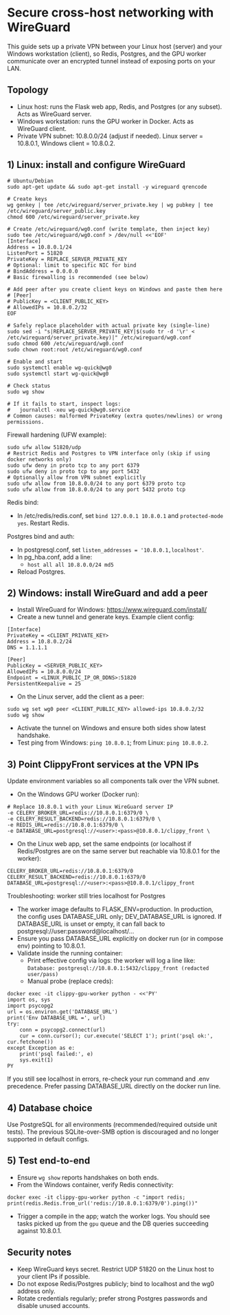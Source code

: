 # Secure cross-host networking with WireGuard

This guide sets up a private VPN between your Linux host (server) and your Windows workstation (client), so Redis, Postgres, and the GPU worker communicate over an encrypted tunnel instead of exposing ports on your LAN.

## Topology
- Linux host: runs the Flask web app, Redis, and Postgres (or any subset). Acts as WireGuard server.
- Windows workstation: runs the GPU worker in Docker. Acts as WireGuard client.
- Private VPN subnet: 10.8.0.0/24 (adjust if needed). Linux server = 10.8.0.1, Windows client = 10.8.0.2.

## 1) Linux: install and configure WireGuard

```
# Ubuntu/Debian
sudo apt-get update && sudo apt-get install -y wireguard qrencode

# Create keys
wg genkey | tee /etc/wireguard/server_private.key | wg pubkey | tee /etc/wireguard/server_public.key
chmod 600 /etc/wireguard/server_private.key

# Create /etc/wireguard/wg0.conf (write template, then inject key)
sudo tee /etc/wireguard/wg0.conf > /dev/null <<'EOF'
[Interface]
Address = 10.8.0.1/24
ListenPort = 51820
PrivateKey = REPLACE_SERVER_PRIVATE_KEY
# Optional: limit to specific NIC for bind
# BindAddress = 0.0.0.0
# Basic firewalling is recommended (see below)

# Add peer after you create client keys on Windows and paste them here
# [Peer]
# PublicKey = <CLIENT_PUBLIC_KEY>
# AllowedIPs = 10.8.0.2/32
EOF

# Safely replace placeholder with actual private key (single-line)
sudo sed -i "s|REPLACE_SERVER_PRIVATE_KEY|$(sudo tr -d '\r' < /etc/wireguard/server_private.key)|" /etc/wireguard/wg0.conf
sudo chmod 600 /etc/wireguard/wg0.conf
sudo chown root:root /etc/wireguard/wg0.conf

# Enable and start
sudo systemctl enable wg-quick@wg0
sudo systemctl start wg-quick@wg0

# Check status
sudo wg show

# If it fails to start, inspect logs:
#   journalctl -xeu wg-quick@wg0.service
# Common causes: malformed PrivateKey (extra quotes/newlines) or wrong permissions.
```

Firewall hardening (UFW example):
```
sudo ufw allow 51820/udp
# Restrict Redis and Postgres to VPN interface only (skip if using docker networks only)
sudo ufw deny in proto tcp to any port 6379
sudo ufw deny in proto tcp to any port 5432
# Optionally allow from VPN subnet explicitly
sudo ufw allow from 10.8.0.0/24 to any port 6379 proto tcp
sudo ufw allow from 10.8.0.0/24 to any port 5432 proto tcp
```

Redis bind:
- In /etc/redis/redis.conf, set `bind 127.0.0.1 10.8.0.1` and `protected-mode yes`. Restart Redis.

Postgres bind and auth:
- In postgresql.conf, set `listen_addresses = '10.8.0.1,localhost'`.
- In pg_hba.conf, add a line:
  - `host all all 10.8.0.0/24 md5`
- Reload Postgres.

## 2) Windows: install WireGuard and add a peer

- Install WireGuard for Windows: https://www.wireguard.com/install/
- Create a new tunnel and generate keys. Example client config:

```
[Interface]
PrivateKey = <CLIENT_PRIVATE_KEY>
Address = 10.8.0.2/24
DNS = 1.1.1.1

[Peer]
PublicKey = <SERVER_PUBLIC_KEY>
AllowedIPs = 10.8.0.0/24
Endpoint = <LINUX_PUBLIC_IP_OR_DDNS>:51820
PersistentKeepalive = 25
```

- On the Linux server, add the client as a peer:
```
sudo wg set wg0 peer <CLIENT_PUBLIC_KEY> allowed-ips 10.8.0.2/32
sudo wg show
```
- Activate the tunnel on Windows and ensure both sides show latest handshake.
- Test ping from Windows: `ping 10.8.0.1`; from Linux: `ping 10.8.0.2`.

## 3) Point ClippyFront services at the VPN IPs

Update environment variables so all components talk over the VPN subnet.

- On the Windows GPU worker (Docker run):
```
# Replace 10.8.0.1 with your Linux WireGuard server IP
-e CELERY_BROKER_URL=redis://10.8.0.1:6379/0 \
-e CELERY_RESULT_BACKEND=redis://10.8.0.1:6379/0 \
-e REDIS_URL=redis://10.8.0.1:6379/0 \
-e DATABASE_URL=postgresql://<user>:<pass>@10.8.0.1/clippy_front \
```

- On the Linux web app, set the same endpoints (or localhost if Redis/Postgres are on the same server but reachable via 10.8.0.1 for the worker):
```
CELERY_BROKER_URL=redis://10.8.0.1:6379/0
CELERY_RESULT_BACKEND=redis://10.8.0.1:6379/0
DATABASE_URL=postgresql://<user>:<pass>@10.8.0.1/clippy_front
```

Troubleshooting: worker still tries localhost for Postgres
- The worker image defaults to FLASK_ENV=production. In production, the config uses DATABASE_URL only; DEV_DATABASE_URL is ignored. If DATABASE_URL is unset or empty, it can fall back to postgresql://user:password@localhost/…
- Ensure you pass DATABASE_URL explicitly on docker run (or in compose env) pointing to 10.8.0.1.
- Validate inside the running container:
  - Print effective config via logs: the worker will log a line like: `Database: postgresql://10.8.0.1:5432/clippy_front (redacted user/pass)`
  - Manual probe (replace creds):
```
docker exec -it clippy-gpu-worker python - <<'PY'
import os, sys
import psycopg2
url = os.environ.get('DATABASE_URL')
print('Env DATABASE_URL =', url)
try:
    conn = psycopg2.connect(url)
    cur = conn.cursor(); cur.execute('SELECT 1'); print('psql ok:', cur.fetchone())
except Exception as e:
    print('psql failed:', e)
    sys.exit(1)
PY
```
If you still see localhost in errors, re-check your run command and .env precedence. Prefer passing DATABASE_URL directly on the docker run line.

## 4) Database choice

Use PostgreSQL for all environments (recommended/required outside unit tests). The previous SQLite-over-SMB option is discouraged and no longer supported in default configs.

## 5) Test end-to-end
- Ensure `wg show` reports handshakes on both ends.
- From the Windows container, verify Redis connectivity:
```
docker exec -it clippy-gpu-worker python -c "import redis; print(redis.Redis.from_url('redis://10.8.0.1:6379/0').ping())"
```
- Trigger a compile in the app; watch the worker logs. You should see tasks picked up from the `gpu` queue and the DB queries succeeding against 10.8.0.1.

## Security notes
- Keep WireGuard keys secret. Restrict UDP 51820 on the Linux host to your client IPs if possible.
- Do not expose Redis/Postgres publicly; bind to localhost and the wg0 address only.
- Rotate credentials regularly; prefer strong Postgres passwords and disable unused accounts.
